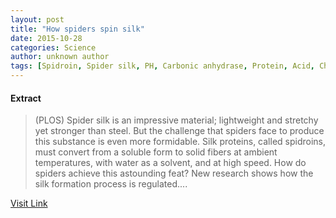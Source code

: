 ```yaml
---
layout: post
title: "How spiders spin silk"
date: 2015-10-28
categories: Science
author: unknown author
tags: [Spidroin, Spider silk, PH, Carbonic anhydrase, Protein, Acid, Chemical substances, Chemistry, Molecular biology, Biology, Biochemistry, Physical sciences]
---
```





#### Extract
>(PLOS) Spider silk is an impressive material; lightweight and stretchy yet stronger than steel. But the challenge that spiders face to produce this substance is even more formidable. Silk proteins, called spidroins, must convert from a soluble form to solid fibers at ambient temperatures, with water as a solvent, and at high speed. How do spiders achieve this astounding feat? New research shows how the silk formation process is regulated....



[Visit Link](http://www.eurekalert.org/pub_releases/2014-08/p-hss080114.php)


